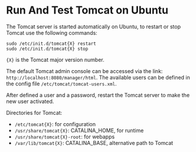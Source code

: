 # Run And Test Tomcat on Ubuntu

The Tomcat server is started automatically on Ubuntu, to restart or stop Tomcat use the following commands:

```console
sudo /etc/init.d/tomcat{X} restart
sudo /etc/init.d/tomcat{X} stop
```

`{X}` is the Tomcat major version number.

The default Tomcat admin console can be accessed via the link: `http://localhost:8080/manager/html`. The available users can be defined in the config file `/etc/tomcat/tomcat-users.xml`.

After defined a user and a password, restart the Tomcat server to make the new user activated.

Directories for Tomcat:

* `/etc/tomcat{X}`: for configuration
* `/usr/share/tomcat{X}`: CATALINA_HOME, for runtime
* `/usr/share/tomcat{X}-root`: for webapps
* `/var/lib/tomcat{X}`: CATALINA_BASE, alternative path to Tomcat
